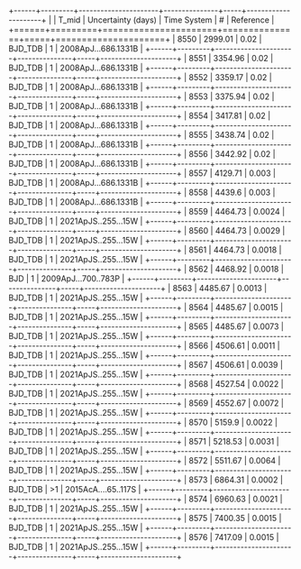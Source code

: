 +------+---------+----------------------+---------------+-----+---------------------+
|      |   T_mid |   Uncertainty (days) | Time System   | #   | Reference           |
+======+=========+======================+===============+=====+=====================+
| 8550 | 2999.01 |               0.02   | BJD_TDB       | 1   | 2008ApJ...686.1331B |
+------+---------+----------------------+---------------+-----+---------------------+
| 8551 | 3354.96 |               0.02   | BJD_TDB       | 1   | 2008ApJ...686.1331B |
+------+---------+----------------------+---------------+-----+---------------------+
| 8552 | 3359.17 |               0.02   | BJD_TDB       | 1   | 2008ApJ...686.1331B |
+------+---------+----------------------+---------------+-----+---------------------+
| 8553 | 3375.94 |               0.02   | BJD_TDB       | 1   | 2008ApJ...686.1331B |
+------+---------+----------------------+---------------+-----+---------------------+
| 8554 | 3417.81 |               0.02   | BJD_TDB       | 1   | 2008ApJ...686.1331B |
+------+---------+----------------------+---------------+-----+---------------------+
| 8555 | 3438.74 |               0.02   | BJD_TDB       | 1   | 2008ApJ...686.1331B |
+------+---------+----------------------+---------------+-----+---------------------+
| 8556 | 3442.92 |               0.02   | BJD_TDB       | 1   | 2008ApJ...686.1331B |
+------+---------+----------------------+---------------+-----+---------------------+
| 8557 | 4129.71 |               0.003  | BJD_TDB       | 1   | 2008ApJ...686.1331B |
+------+---------+----------------------+---------------+-----+---------------------+
| 8558 | 4439.6  |               0.003  | BJD_TDB       | 1   | 2008ApJ...686.1331B |
+------+---------+----------------------+---------------+-----+---------------------+
| 8559 | 4464.73 |               0.0024 | BJD_TDB       | 1   | 2021ApJS..255...15W |
+------+---------+----------------------+---------------+-----+---------------------+
| 8560 | 4464.73 |               0.0029 | BJD_TDB       | 1   | 2021ApJS..255...15W |
+------+---------+----------------------+---------------+-----+---------------------+
| 8561 | 4464.73 |               0.0018 | BJD_TDB       | 1   | 2021ApJS..255...15W |
+------+---------+----------------------+---------------+-----+---------------------+
| 8562 | 4468.92 |               0.0018 | BJD           | 1   | 2009ApJ...700..783P |
+------+---------+----------------------+---------------+-----+---------------------+
| 8563 | 4485.67 |               0.0013 | BJD_TDB       | 1   | 2021ApJS..255...15W |
+------+---------+----------------------+---------------+-----+---------------------+
| 8564 | 4485.67 |               0.0015 | BJD_TDB       | 1   | 2021ApJS..255...15W |
+------+---------+----------------------+---------------+-----+---------------------+
| 8565 | 4485.67 |               0.0073 | BJD_TDB       | 1   | 2021ApJS..255...15W |
+------+---------+----------------------+---------------+-----+---------------------+
| 8566 | 4506.61 |               0.0011 | BJD_TDB       | 1   | 2021ApJS..255...15W |
+------+---------+----------------------+---------------+-----+---------------------+
| 8567 | 4506.61 |               0.0039 | BJD_TDB       | 1   | 2021ApJS..255...15W |
+------+---------+----------------------+---------------+-----+---------------------+
| 8568 | 4527.54 |               0.0022 | BJD_TDB       | 1   | 2021ApJS..255...15W |
+------+---------+----------------------+---------------+-----+---------------------+
| 8569 | 4552.67 |               0.0072 | BJD_TDB       | 1   | 2021ApJS..255...15W |
+------+---------+----------------------+---------------+-----+---------------------+
| 8570 | 5159.9  |               0.0022 | BJD_TDB       | 1   | 2021ApJS..255...15W |
+------+---------+----------------------+---------------+-----+---------------------+
| 8571 | 5218.53 |               0.0031 | BJD_TDB       | 1   | 2021ApJS..255...15W |
+------+---------+----------------------+---------------+-----+---------------------+
| 8572 | 5511.67 |               0.0064 | BJD_TDB       | 1   | 2021ApJS..255...15W |
+------+---------+----------------------+---------------+-----+---------------------+
| 8573 | 6864.31 |               0.0002 | BJD_TDB       | >1  | 2015AcA....65..117S |
+------+---------+----------------------+---------------+-----+---------------------+
| 8574 | 6960.63 |               0.0021 | BJD_TDB       | 1   | 2021ApJS..255...15W |
+------+---------+----------------------+---------------+-----+---------------------+
| 8575 | 7400.35 |               0.0015 | BJD_TDB       | 1   | 2021ApJS..255...15W |
+------+---------+----------------------+---------------+-----+---------------------+
| 8576 | 7417.09 |               0.0015 | BJD_TDB       | 1   | 2021ApJS..255...15W |
+------+---------+----------------------+---------------+-----+---------------------+